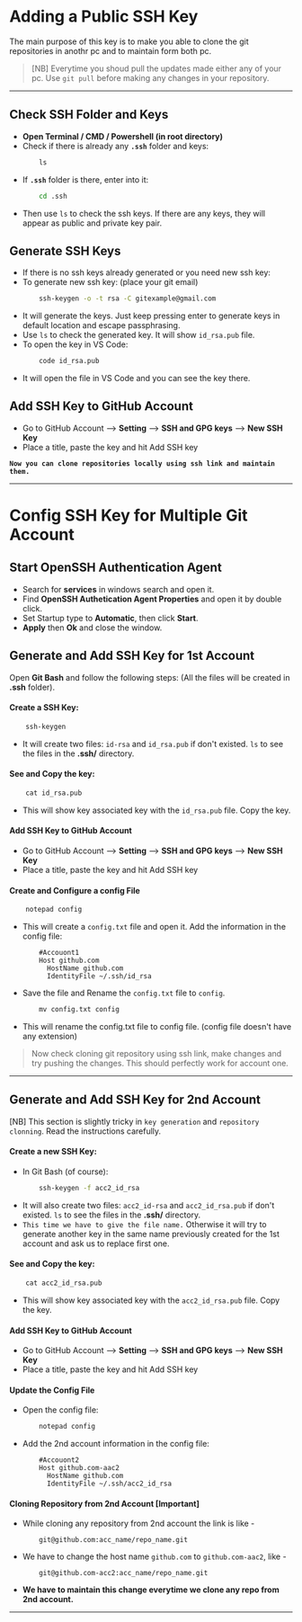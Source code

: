 # Adding a Public SSH Key
The main purpose of this key is to make you able to clone the git repositories in anothr pc and to maintain form both pc.
> [NB] Everytime you shoud pull the updates made either any of your pc. Use `git pull` before making any changes in your repository.
---

## Check SSH Folder and Keys
- **Open Terminal / CMD / Powershell (in root directory)**
- Check if there is already any **`.ssh`** folder and keys:
    ```cmd
        ls
    ```
- If **`.ssh`** folder is there, enter into it:
    ```cmd
        cd .ssh
    ```
- Then use `ls` to check the ssh keys. If there are any keys, they will appear as public and private key pair.

## Generate SSH Keys
- If there is no ssh keys already generated or you need new ssh key:
- To generate new ssh key: (place your git email)
    ```cmd
        ssh-keygen -o -t rsa -C gitexample@gmail.com
    ```
- It will generate the keys. Just keep pressing enter to generate keys in default location and escape passphrasing.
- Use `ls` to check the generated key. It will show `id_rsa.pub` file.
- To open the key in VS Code:
    ```cmd
        code id_rsa.pub
    ```
- It will open the file in VS Code and you can see the key there.

## Add SSH Key to GitHub Account
- Go to GitHub Account --> **Setting** --> **SSH and GPG keys** --> **New SSH Key**
- Place a title, paste the key and hit Add SSH key

**`Now you can clone repositories locally using ssh link and maintain them.`**

---

# Config SSH Key for Multiple Git Account

## Start OpenSSH Authentication Agent
- Search for **services** in windows search and open it.
- Find **OpenSSH Authetication Agent Properties** and open it by double click.
- Set Startup type to **Automatic**, then click **Start**.
- **Apply** then **Ok** and close the window.

## Generate and Add SSH Key for 1st Account
Open **Git Bash** and follow the following steps: (All the files will be created in **.ssh** folder).

#### Create a SSH Key:
```cmd
    ssh-keygen
```
- It will create two files: `id-rsa` and `id_rsa.pub` if don't existed. `ls` to see the files in the **.ssh/** directory.

#### See and Copy the key:
```cmd
    cat id_rsa.pub
```
- This will show key associated key with the `id_rsa.pub` file. Copy the key.

#### Add SSH Key to GitHub Account
- Go to GitHub Account --> **Setting** --> **SSH and GPG keys** --> **New SSH Key**
- Place a title, paste the key and hit Add SSH key

#### Create and Configure a config File
```cmd
    notepad config
```
- This will create a `config.txt` file and open it. Add the information in the config file:
    ```code
        #Accouont1
        Host github.com
          HostName github.com
          IdentityFile ~/.ssh/id_rsa
    ```
- Save the file and Rename the `config.txt` file to `config`.
    ```cmd
        mv config.txt config
    ```
- This will rename the config.txt file to config file. (config file doesn't have any extension)

> Now check cloning git repository using ssh link, make changes and try pushing the changes. This should perfectly work for account one.

---

## Generate and Add SSH Key for 2nd Account
[NB] This section is slightly tricky in `key generation` and `repository clonning`. Read the instructions carefully.

#### Create a new SSH Key:
- In Git Bash (of course):
    ```cmd
        ssh-keygen -f acc2_id_rsa
    ```
- It will also create two files: `acc2_id-rsa` and `acc2_id_rsa.pub` if don't existed. `ls` to see the files in the **.ssh/** directory.
- `This time we have to give the file name.` Otherwise it will try to generate another key in the same name previously created for the 1st account and ask us to replace first one.

#### See and Copy the key:
```cmd
    cat acc2_id_rsa.pub
```
- This will show key associated key with the `acc2_id_rsa.pub` file. Copy the key.

#### Add SSH Key to GitHub Account
- Go to GitHub Account --> **Setting** --> **SSH and GPG keys** --> **New SSH Key**
- Place a title, paste the key and hit Add SSH key

#### Update the Config File
- Open the config file:
    ```cmd
        notepad config
    ```
- Add the 2nd account information in the config file:
    ```code
        #Accouont2
        Host github.com-aac2
          HostName github.com
          IdentityFile ~/.ssh/acc2_id_rsa
    ```

#### Cloning Repository from 2nd Account [Important]
- While cloning any repository from 2nd account the link is like -
    ```link
        git@github.com:acc_name/repo_name.git
    ```
- We have to change the host name `github.com` to `github.com-aac2`, like -
    ```link
        git@github.com-acc2:acc_name/repo_name.git
    ```
- **We have to maintain this change everytime we clone any repo from 2nd account.**

---